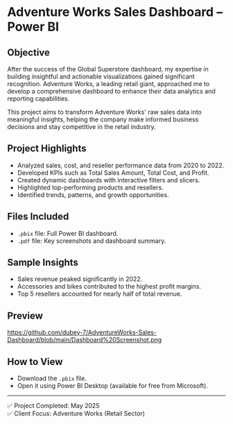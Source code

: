 # Adventure Works Sales Dashboard – Power BI

## Objective
After the success of the Global Superstore dashboard, my expertise in building insightful and actionable visualizations gained significant recognition. Adventure Works, a leading retail giant, approached me to develop a comprehensive dashboard to enhance their data analytics and reporting capabilities.

This project aims to transform Adventure Works' raw sales data into meaningful insights, helping the company make informed business decisions and stay competitive in the retail industry.

## Project Highlights
- Analyzed sales, cost, and reseller performance data from 2020 to 2022.
- Developed KPIs such as Total Sales Amount, Total Cost, and Profit.
- Created dynamic dashboards with interactive filters and slicers.
- Highlighted top-performing products and resellers.
- Identified trends, patterns, and growth opportunities.

## Files Included
- `.pbix` file: Full Power BI dashboard.
- `.pdf` file: Key screenshots and dashboard summary.

## Sample Insights
- Sales revenue peaked significantly in 2022.
- Accessories and bikes contributed to the highest profit margins.
- Top 5 resellers accounted for nearly half of total revenue.

## Preview
https://github.com/dubey-7/AdventureWorks-Sales-Dashboard/blob/main/Dashboard%20Screenshot.png

## How to View
- Download the `.pbix` file.
- Open it using Power BI Desktop (available for free from Microsoft).

---

✅ Project Completed: May 2025  
✅ Client Focus: Adventure Works (Retail Sector)

